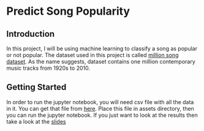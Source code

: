 # Predict Song Popularity
## Introduction
In this project, I will be using machine learning to classify a song as popular or not popular. The dataset used in this project is called [million song dataset](https://labrosa.ee.columbia.edu/millionsong/). As the name suggests, dataset contains one million contemporary music tracks from 1920s to 2010.
## Getting Started
In order to run the jupyter notebook, you will need csv file with all the data in it. You can get that file from [here](https://www.dropbox.com/s/hfub80ykvonhecg/msd_summary.csv?dl=0). Place this file in assets directory, then you can run the jupyter notebook. 
If you just want to look at the results then take a look at the [slides](https://github.com/amninder-dhillon/PredictingSongPopularity/blob/master/assets/Predicting_Song_Popularity.pdf)


